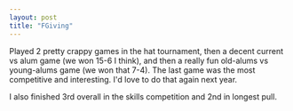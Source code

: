 ```yaml
---
layout: post
title: "FGiving"
---
```


Played 2 pretty crappy games in the hat tournament, then a decent current vs alum game (we won 15-6 I think), and then a really fun old-alums vs young-alums game (we won that 7-4). The last game was the most competitive and interesting. I'd love to do that again next year.

I also finished 3rd overall in the skills competition and 2nd in longest pull.
